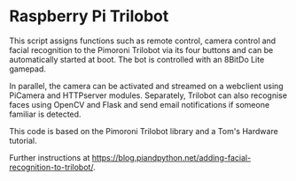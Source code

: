 # Raspberry Pi Trilobot

This script assigns functions such as remote control, camera control and facial recognition to the Pimoroni Trilobot via its four buttons and can be automatically started at boot. The bot is controlled with an 8BitDo Lite gamepad. 

In parallel, the camera can be activated and streamed on a webclient using PiCamera and HTTPserver modules. Separately, Trilobot can also recognise faces using OpenCV and Flask and send email notifications if someone familiar is detected.

This code is based on the Pimoroni Trilobot library and a Tom's Hardware tutorial.

Further instructions at https://blog.piandpython.net/adding-facial-recognition-to-trilobot/.
